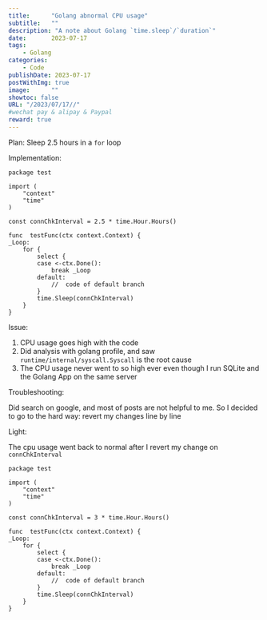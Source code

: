 ```yaml
---
title:      "Golang abnormal CPU usage"
subtitle:   ""
description: "A note about Golang `time.sleep`/`duration`"
date:       2023-07-17
tags:
    - Golang
categories:
    - Code
publishDate: 2023-07-17
postWithImg: true
image:      ""
showtoc: false
URL: "/2023/07/17//"
#wechat pay & alipay & Paypal
reward: true
---
```

Plan: Sleep 2.5 hours in a `for` loop

Implementation:

```golang
package test

import (
    "context"
    "time"
)

const connChkInterval = 2.5 * time.Hour.Hours()

func  testFunc(ctx context.Context) {
_Loop:
    for {
        select {
        case <-ctx.Done():
            break _Loop
        default:
            //	code of default branch
        }
        time.Sleep(connChkInterval)
    }
}
```

Issue:

1. CPU usage goes high with the code
2. Did analysis with golang profile, and saw `runtime/internal/syscall.Syscall` is the root cause
3. The CPU usage never went to so high ever even though I run SQLite and the Golang App on the same server

Troubleshooting:

Did search on google, and most of posts are not helpful to me. So I decided to go to the hard way: revert my changes line by line

Light:

The cpu usage went back to normal after I revert my change on `connChkInterval`

```golang
package test

import (
    "context"
    "time"
)

const connChkInterval = 3 * time.Hour.Hours()

func  testFunc(ctx context.Context) {
_Loop:
    for {
        select {
        case <-ctx.Done():
            break _Loop
        default:
            //	code of default branch
        }
        time.Sleep(connChkInterval)
    }
}
```